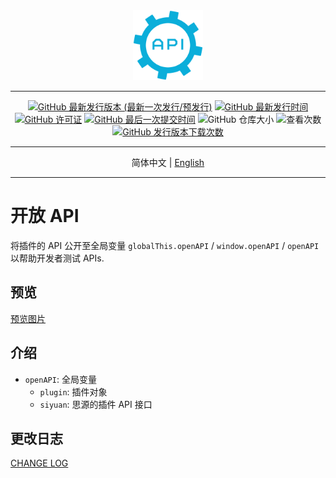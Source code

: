 <div align="center">
<img alt="图标" src="./icon.png" style="width: 8em; height: 8em;">

---
[![GitHub 最新发行版本 (最新一次发行/预发行)](https://img.shields.io/github/v/release/Zuoqiu-Yingyi/siyuan-plugin-open-api?include_prereleases&style=flat-square)](https://github.com/Zuoqiu-Yingyi/siyuan-plugin-open-api/releases/latest)
[![GitHub 最新发行时间](https://img.shields.io/github/release-date/Zuoqiu-Yingyi/siyuan-plugin-open-api?style=flat-square)](https://github.com/Zuoqiu-Yingyi/siyuan-plugin-open-api/releases/latest)
[![GitHub 许可证](https://img.shields.io/github/license/Zuoqiu-Yingyi/siyuan-plugin-open-api?style=flat-square)](https://github.com/Zuoqiu-Yingyi/siyuan-plugin-open-api/blob/main/LICENSE)
[![GitHub 最后一次提交时间](https://img.shields.io/github/last-commit/Zuoqiu-Yingyi/siyuan-plugin-open-api?style=flat-square)](https://github.com/Zuoqiu-Yingyi/siyuan-plugin-open-api/commits/main)
![GitHub 仓库大小](https://img.shields.io/github/repo-size/Zuoqiu-Yingyi/siyuan-plugin-open-api?style=flat-square)
![查看次数](https://hits.b3log.org/Zuoqiu-Yingyi/siyuan-plugin-open-api.svg)
[![GitHub 发行版本下载次数](https://img.shields.io/github/downloads/Zuoqiu-Yingyi/siyuan-plugin-open-api/total?style=flat-square)](https://github.com/Zuoqiu-Yingyi/siyuan-plugin-open-api/releases)

---
简体中文 \| [English](./README.md)

---
</div>

# 开放 API

将插件的 API 公开至全局变量 `globalThis.openAPI` / `window.openAPI` / `openAPI` 以帮助开发者测试 APIs.

## 预览

[预览图片](./preview.png)

## 介绍

- `openAPI`: 全局变量
  - `plugin`: 插件对象
  - `siyuan`: 思源的插件 API 接口

## 更改日志

[CHANGE LOG](https://github.com/Zuoqiu-Yingyi/siyuan-plugin-open-api/blob/main/CHANGELOG.md)
